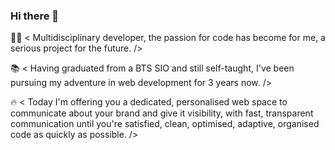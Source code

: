### Hi there 👋

🧑‍💻 < Multidisciplinary developer, the passion for code has become for me, a serious project for the future. />

📚 < Having graduated from a BTS SIO and still self-taught, I've been pursuing my adventure in web development for 3 years now. />

🔥 < Today I'm offering you a dedicated, personalised web space to communicate about your brand and give it visibility, with fast, transparent communication until you're satisfied, clean, optimised, adaptive, organised code as quickly as possible. />
<!--
**SAUZET-Leny/SAUZET-Leny** is a ✨ _special_ ✨ repository because its `README.md` (this file) appears on your GitHub profile.

Here are some ideas to get you started:

- 🔭 I’m currently working on ...
- 🌱 I’m currently learning ...
- 👯 I’m looking to collaborate on ...
- 🤔 I’m looking for help with ...
- 💬 Ask me about ...
- 📫 How to reach me: ...
- 😄 Pronouns: ...
- ⚡ Fun fact: ...
-->

